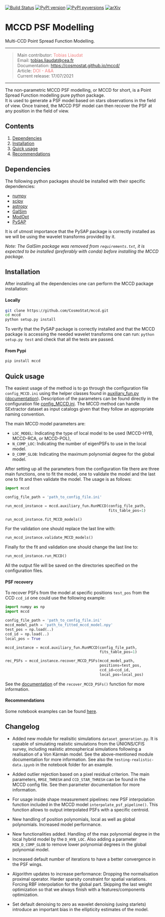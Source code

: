 

[![Build Status](https://travis-ci.org/CosmoStat/mccd.svg?branch=master)](https://travis-ci.org/CosmoStat/mccd)
[![PyPI version](https://badge.fury.io/py/mccd.svg)](https://badge.fury.io/py/mccd)
[![PyPI pyversions](https://img.shields.io/badge/python-3.6-blue.svg)](https://python.org)
[![arXiv](https://img.shields.io/badge/arXiv-2011.09835-B31B1B)](https://arxiv.org/abs/2011.09835)

# MCCD PSF Modelling

Multi-CCD Point Spread Function Modelling.

---
> Main contributor: <a href="https://tobias-liaudat.github.io" target="_blank" style="text-decoration:none; color: #F08080">Tobias Liaudat</a>  
> Email: <a href="mailto:tobias.liaudat@cea.fr" style="text-decoration:none; color: #F08080">tobias.liaudat@cea.fr</a>  
> Documentation: <a href="https://cosmostat.github.io/mccd/" target="_blank" style="text-decoration:none; color: #F08080">https://cosmostat.github.io/mccd/</a>  
> Article: <a href="https://doi.org/10.1051/0004-6361/202039584" style="text-decoration:none; color: #F08080">DOI - A&A</a>  
> Current release: 17/07/2021
---

The non-parametric MCCD PSF modelling, or MCCD for short, is a Point Spread Function modelling
pure python package.  
It is used to generate a PSF model based on stars observations in the field of view.
Once trained, the MCCD PSF model can then recover the PSF at any position in the field of view.

## Contents

1. [Dependencies](#Dependencies)
1. [Installation](#Installation)
1. [Quick usage](#quick-usage)
1. [Recommendations](#Recommendations)



## Dependencies

The following python packages should be installed with their specific dependencies:

- [numpy](https://github.com/numpy/numpy)
- [scipy](https://github.com/scipy/scipy)
- [astropy](https://github.com/astropy/astropy)
- [GalSim](https://github.com/GalSim-developers/GalSim)
- [ModOpt](https://github.com/CEA-COSMIC/ModOpt)
- [PySAP](https://github.com/CEA-COSMIC/pysap)

It is of utmost importance that the PySAP package is correctly installed as we will be using the wavelet transforms provided by it.

_Note: The GalSim package was removed from ``requirements.txt``, it is expected to be installed (preferably with conda) before installing the MCCD package._

## Installation

After installing all the dependencies one can perform the MCCD package installation:

#### Locally
```bash
git clone https://github.com/CosmoStat/mccd.git
cd mccd
python setup.py install
```

To verify that the PySAP package is correctly installed and that the MCCD package is
accessing the needed wavelet transforms one can run: ``python setup.py test`` and
check that all the tests are passed.

#### From Pypi
```bash
pip install mccd
```


## Quick usage

The easiest usage of the method is to go through the configuration file ``config_MCCD.ini`` using the helper classes found
in [auxiliary_fun.py](https://github.com/CosmoStat/mccd/blob/master/mccd/auxiliary_fun.py)
([documentation](https://cosmostat.github.io/mccd/mccd.auxiliary_fun.html#)).
Description of the parameters can be found directly in the configuration file [config_MCCD.ini](https://github.com/CosmoStat/mccd/blob/master/config_MCCD.ini).
The MCCD method can handle SExtractor dataset as input catalogs given that they follow an appropriate naming convention.

The main MCCD model parameters are:

- ``LOC_MODEL``:  Indicating the type of local model to be used (MCCD-HYB, MCCD-RCA, or MCCD-POL),
- ``N_COMP_LOC``: Indicating the number of eigenPSFs to use in the local model.
- ``D_COMP_GLOB``: Indicating the maximum polynomial degree for the global model.

After setting up all the parameters from the configuration file there are three main functions, one to fit the model,
one to validate the model and the last one to fit and then validate the model. The usage is as follows:

```python
import mccd

config_file_path = 'path_to_config_file.ini'

run_mccd_instance = mccd.auxiliary_fun.RunMCCD(config_file_path,
                                               fits_table_pos=1)

run_mccd_instance.fit_MCCD_models()
```

For the validation one should replace the last line with:

```python
run_mccd_instance.validate_MCCD_models()
```

Finally for the fit and validation one should change the last line to:

```python
run_mccd_instance.run_MCCD()
```

All the output file will be saved on the directories specified on the configuration files.


#### PSF recovery

To recover PSFs from the model at specific positions ```test_pos``` from
the CCD ```ccd_id``` one could use the following example:

```python
import numpy as np
import mccd

config_file_path = 'path_to_config_file.ini'
mccd_model_path = 'path_to_fitted_mccd_model.npy'
test_pos = np.load(..)
ccd_id = np.load(..)
local_pos = True

mccd_instance = mccd.auxiliary_fun.RunMCCD(config_file_path,
                                           fits_table_pos=1)

rec_PSFs = mccd_instance.recover_MCCD_PSFs(mccd_model_path,
                                           positions=test_pos,
                                           ccd_id=ccd_id,
                                           local_pos=local_pos)
```

See the [documentation](https://cosmostat.github.io/mccd/mccd.auxiliary_fun.html)
of the ```recover_MCCD_PSFs()``` function for more information.

#### Recommendations

Some notebook examples can be found
[here](https://github.com/CosmoStat/mccd/tree/master/notebooks).

## Changelog

- Added new module for realisitic simulations ```dataset_generation.py```. It is capable of simulating realistic simulations from the UNIONS/CFIS survey, including realistic atmospherical simulations following a realisation of a Von Kármán model. See the above-mentioned module documentation for more information. See also the ```testing-realistic-data.ipynb``` in the notebook folder for an example. 

- Added outlier rejection based on a pixel residual criterion. The main parameters, ```RMSE_THRESH``` and ```CCD_STAR_THRESH``` can be found in the MCCD config file. See then parameter documentation for more information.

- For usage inside shape measurement pipelines: new PSF interpolation function included in the MCCD model ```interpolate_psf_pipeline()```. This function allows to output interpolated PSFs with a specific centroid.

- New handling of position polynomials, local as well as global polynomials. Increased model performance.

- New functionalities added. Handling of the max polynomial degree in the local hybrid model by the ```D_HYB_LOC```. Also adding a parameter ```MIN_D_COMP_GLOB``` to remove lower polynomial degrees in the global polynomial model.

- Increased default number of iterations to have a better convergence in the PSF wings.

- Algorithm updates to increase performance: Dropping the normalisation proximal operator. Harder sparsity constraint for spatial variations. Forcing RBF interpolation for the global part. Skipping the last weight optimization so that we always finish with a features/components optimization.

- Set default denoising to zero as wavelet denoising (using starlets) introduce an important bias in the ellipticity estimates of the model.
